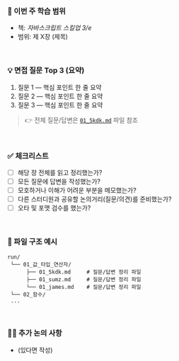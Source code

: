### 📖 이번 주 학습 범위
- 책: *자바스크립트 스킬업 3/e*
- 범위: 제 X장 (제목)

<br />

### 💡 면접 질문 Top 3 (요약)
1. 질문 1 — 핵심 포인트 한 줄 요약
2. 질문 2 — 핵심 포인트 한 줄 요약
3. 질문 3 — 핵심 포인트 한 줄 요약

> 👉 전체 질문/답변은 [`01_5kdk.md`](./01장_값_타입_연산자/01_5kdk.md) 파일 참조

<br />

### ✅ 체크리스트
- [ ] 해당 장 전체를 읽고 정리했는가?
- [ ] 모든 질문에 답변을 작성했는가?
- [ ] 모호하거나 이해가 어려운 부분을 메모했는가?
- [ ] 다른 스터디원과 공유할 논의거리(질문/의견)를 준비했는가?
- [ ] 오타 및 포맷 검수를 했는가?

<br />

### 📂 파일 구조 예시
```
run/
 └── 01_값_타입_연산자/
      ├── 01_5kdk.md     # 질문/답변 정리 파일
      ├── 01_sumz.md     # 질문/답변 정리 파일 
      └── 01_james.md    # 질문/답변 정리 파일 
 └── 02_함수/
 ...
```

<br />

### 🙋‍♂️ 추가 논의 사항
- (있다면 작성)
